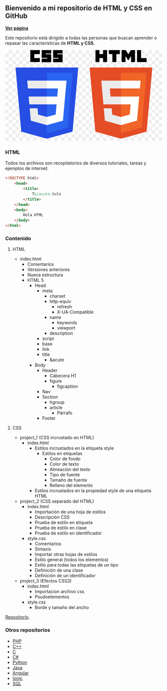 ## Bienvenido a mi repositorio de HTML y CSS en GitHub

**[Ver página](https://diegoalex24.github.io/HTML-CSS-examples)**

Este repositorio está dirigido a todas las personas que buscan aprender o repasar las características de **HTML y CSS**.

![Image HTML y CSS](https://raw.githubusercontent.com/diegoAlex24/HTML-CSS-examples/master/html-css-logo.jpg)

### HTML
Todos los archivos son recopilatorios de diversos tutoriales, tareas y ejemplos de internet.

```html
<!DOCTYPE html>
    <head>
        <title>
            T&iacute;tulo
        </title>
    </head>
	<body>
        Hola HTML
    </body>
</html>
```

### Contenido

1. HTML
    * index.html
        * Comentarios
        * Versiones anteriores
        * Nueva estructura
        * HTML 5
            * Head
                * meta
                    * charset
                    * http-equiv
                        * refresh
                        * X-UA-Compatible
                    * name
                        * keywords
                        * viewport
                    * description
                * script
                * base
                * link
                * title
                    * &acute
            * Body
                * Header
                    * Cabecera H1
                    * figure
                        * figcaption
                * Nav
                * Section
                    * hgroup
                    * article
                        * Párrafo
                * Footer

2. CSS
    * project_1 (CSS incrustado en HTML)
        * index.html
            * Estilos incrustados en la etiqueta style
                * Estilos en etiquetas
                    * Color de fondo
                    * Color de texto
                    * Alineación del texto
                    * Tipo de fuente
                    * Tamaño de fuente
                    * Relleno del elemento
            * Estilos incrustados en la propiedad style de una etiqueta HTML
    * project_2 (CSS separado del HTML)
        * index.html
            * Importación de una hoja de estilos
            * Descripción CSS
            * Prueba de estilo en etiqueta
            * Prueba de estilo en clase
            * Prueba de estilo en identificador
        * style.css
            * Comentarios
            * Sintaxis
            * Importar otras hojas de estilos
            * Estilo general (todos los elementos)
            * Estilo para todas las etiquetas de un tipo
            * Definición de una clase
            * Definición de un identificador
    * project_3 (Efectos CSS3)
        * index.html
            * Importacion archivo css <link>
            * Psudoelementos
        * style.css
            * Borde y tamaño del ancho

[Repositorio](https://github.com/diegoAlex24/HTML-CSS-examples).

### Otros repositorios
* [PHP](https://diegoalex24.github.io/PHP-examples)
* [C++](https://diegoalex24.github.io/C-Plus-Plus-examples)
* [C](https://diegoalex24.github.io/C-examples)
* [C#](https://diegoalex24.github.io/C-Sharp-examples)
* [Python](https://diegoalex24.github.io/Python-examples)
* [Java](https://diegoalex24.github.io/Java-examples)
* [Angular](https://diegoalex24.github.io/Angular-examples)
* [Ionic](https://diegoalex24.github.io/Ionic-examples)
* [SQL](https://diegoalex24.github.io/SQL-examples)

